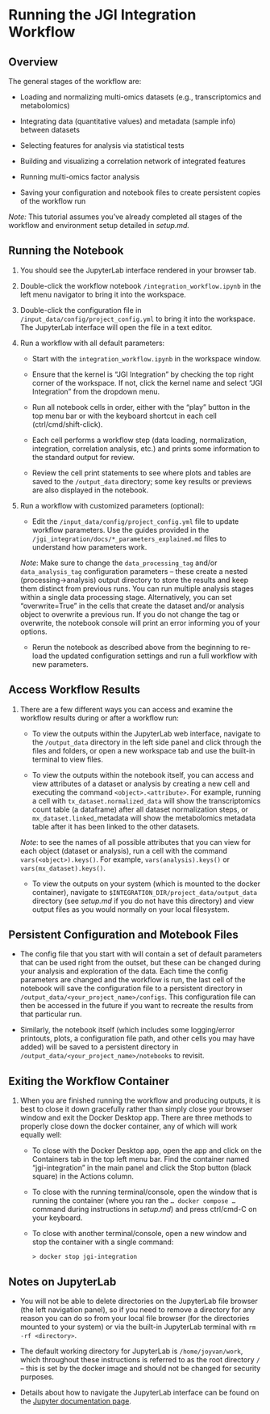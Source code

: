 # **Running the JGI Integration Workflow**

## **Overview**

The general stages of the workflow are:

*   Loading and normalizing multi-omics datasets (e.g., transcriptomics and metabolomics)

*   Integrating data (quantitative values) and metadata (sample info) between datasets

*   Selecting features for analysis via statistical tests

*   Building and visualizing a correlation network of integrated features

*   Running multi-omics factor analysis

*   Saving your configuration and notebook files to create persistent copies of the workflow run

_Note:_ This tutorial assumes you’ve already completed all stages of the workflow and environment setup detailed in _setup.md._

## **Running the Notebook**

1.  You should see the JupyterLab interface rendered in your browser tab.

2.  Double-click the workflow notebook `/integration_workflow.ipynb` in the left menu navigator to bring it into the workspace.

3.  Double-click the configuration file in `/input_data/config/project_config.yml` to bring it into the workspace. The JupyterLab interface will open the file in a text editor.

4.  Run a workflow with all default parameters:
    
    - Start with the `integration_workflow.ipynb` in the workspace window.

    - Ensure that the kernel is “JGI Integration” by checking the top right corner of the workspace. If not, click the kernel name and select “JGI Integration” from the dropdown menu.

    - Run all notebook cells in order, either with the “play” button in the top menu bar or with the keyboard shortcut in each cell (ctrl/cmd/shift-click).

    - Each cell performs a workflow step (data loading, normalization, integration, correlation analysis, etc.) and prints some information to the standard output for review.

    - Review the cell print statements to see where plots and tables are saved to the `/output_data` directory; some key results or previews are also displayed in the notebook.

5.  Run a workflow with customized parameters (optional):

    - Edit the `/input_data/config/project_config.yml` file to update workflow parameters. Use the guides provided in the `/jgi_integration/docs/*_parameters_explained.md` files to understand how parameters work.

    _Note_: Make sure to change the `data_processing_tag` and/or `data_analysis_tag` configuration parameters – these create a nested (processing->analysis) output directory to store the results and keep them distinct from previous runs. You can run multiple analysis stages within a single data processing stage. Alternatively, you can set “overwrite=True” in the cells that create the dataset and/or analysis object to overwrite a previous run. If you do not change the tag or overwrite, the notebook console will print an error informing you of your options.

    - Rerun the notebook as described above from the beginning to re-load the updated configuration settings and run a full workflow with new parameters.

## **Access Workflow Results**

1.  There are a few different ways you can access and examine the workflow results during or after a workflow run:

    - To view the outputs within the JupyterLab web interface, navigate to the `/output_data` directory in the left side panel and click through the files and folders, or open a new workspace tab and use the built-in terminal to view files.

    - To view the outputs within the notebook itself, you can access and view attributes of a dataset or analysis by creating a new cell and executing the command `<object>.<attribute>`. For example, running a cell with `tx_dataset.normalized_data` will show the transcriptomics count table (a dataframe) after all dataset normalization steps, or `mx_dataset.linked`_metadata will show the metabolomics metadata table after it has been linked to the other datasets.

    _Note_: to see the names of all possible attributes that you can view for each object (dataset or analysis), run a cell with the command `vars(<object>).keys()`. For example, `vars(analysis).keys()` or `vars(mx_dataset).keys()`.

    - To view the outputs on your system (which is mounted to the docker container), navigate to `$INTEGRATION_DIR/project_data/output_data` directory (see _setup.md_ if you do not have this directory) and view output files as you would normally on your local filesystem.

## **Persistent Configuration and Motebook Files**

*   The config file that you start with will contain a set of default parameters that can be used right from the outset, but these can be changed during your analysis and exploration of the data. Each time the config parameters are changed and the workflow is run, the last cell of the notebook will save the configuration file to a persistent directory in `/output_data/<your_project_name>/configs`. This configuration file can then be accessed in the future if you want to recreate the results from that particular run.

*   Similarly, the notebook itself (which includes some logging/error printouts, plots, a configuration file path, and other cells you may have added) will be saved to a persistent directory in `/output_data/<your_project_name>/notebooks` to revisit.

## **Exiting the Workflow Container**

1.  When you are finished running the workflow and producing outputs, it is best to close it down gracefully rather than simply close your browser window and exit the Docker Desktop app. There are three methods to properly close down the docker container, any of which will work equally well:

    - To close with the Docker Desktop app, open the app and click on the Containers tab in the top left menu bar. Find the container named “jgi-integration” in the main panel and click the Stop button (black square) in the Actions column.

    - To close with the running terminal/console, open the window that is running the container (where you ran the `… docker compose …` command during instructions in _setup.md_) and press ctrl/cmd-C on your keyboard.

    - To close with another terminal/console, open a new window and stop the container with a single command:

      `> docker stop jgi-integration`

## **Notes on JupyterLab**

*   You will not be able to delete directories on the JupyterLab file browser (the left navigation panel), so if you need to remove a directory for any reason you can do so from your local file browser (for the directories mounted to your system) or via the built-in JupyterLab terminal with `rm -rf <directory>`.

*   The default working directory for JupyterLab is `/home/joyvan/work`, which throughout these instructions is referred to as the root directory `/` – this is set by the docker image and should not be changed for security purposes.

*   Details about how to navigate the JupyterLab interface can be found on the [Jupyter documentation page](https://docs.jupyter.org/en/latest/).